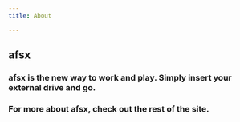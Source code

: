 ```yaml
---
title: About

---
```

## afsx

### afsx is the new way to work and play. Simply insert your external drive and go. 

### For more about afsx, check out the rest of the site. 
